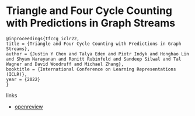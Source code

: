 # Triangle and Four Cycle Counting with Predictions in Graph Streams

```
@inproceedings{tfccg_iclr22,
title = {Triangle and Four Cycle Counting with Predictions in Graph Streams},
author = {Justin Y Chen and Talya Eden and Piotr Indyk and Honghao Lin and Shyam Narayanan and Ronitt Rubinfeld and Sandeep Silwal and Tal Wagner and David Woodruff and Michael Zhang},
booktitle = {International Conference on Learning Representations (ICLR)},
year = {2022}
}
```

links
- [openreview](https://openreview.net/forum?id=8in_5gN9I0)
